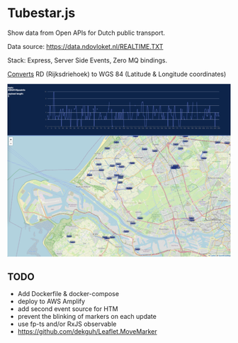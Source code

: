 # Tubestar.js

Show data from Open APIs for Dutch public transport.

Data source: https://data.ndovloket.nl/REALTIME.TXT

Stack: Express, Server Side Events, Zero MQ bindings.

[Converts](./src/main/rd2wgs.ts) RD (Rijksdriehoek) to WGS 84 (Latitude & Longitude coordinates)

![Screenshot](screenshot.png "Screenshot")

## TODO

- Add Dockerfile & docker-compose
- deploy to AWS Amplify
- add second event source for HTM
- prevent the blinking of markers on each update
- use fp-ts and/or RxJS observable
- https://github.com/dekguh/Leaflet.MoveMarker
